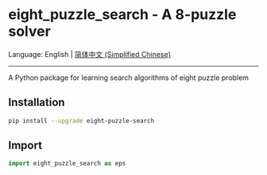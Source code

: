 # eight_puzzle_search - A 8-puzzle solver

Language: English | [简体中文 (Simplified Chinese)](./README.md)

---

A Python package for learning search algorithms of eight puzzle problem

## Installation

```bash
pip install --upgrade eight-puzzle-search
```

## Import

```python
import eight_puzzle_search as eps
```
